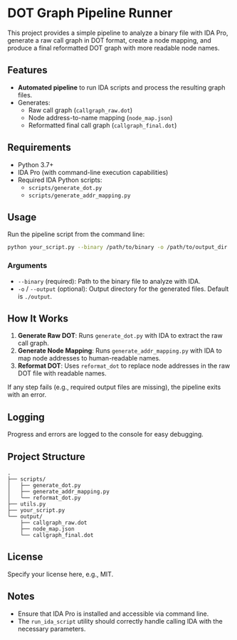 # DOT Graph Pipeline Runner

This project provides a simple pipeline to analyze a binary file with IDA Pro, generate a raw call graph in DOT format, create a node mapping, and produce a final reformatted DOT graph with more readable node names.

## Features

- **Automated pipeline** to run IDA scripts and process the resulting graph files.
- Generates:
  - Raw call graph (`callgraph_raw.dot`)
  - Node address-to-name mapping (`node_map.json`)
  - Reformatted final call graph (`callgraph_final.dot`)

## Requirements

- Python 3.7+
- IDA Pro (with command-line execution capabilities)
- Required IDA Python scripts:
  - `scripts/generate_dot.py`
  - `scripts/generate_addr_mapping.py`

## Usage

Run the pipeline script from the command line:

```bash
python your_script.py --binary /path/to/binary -o /path/to/output_dir
```

### Arguments

- `--binary` (required): Path to the binary file to analyze with IDA.
- `-o` / `--output` (optional): Output directory for the generated files. Default is `./output`.

## How It Works

1. **Generate Raw DOT**: Runs `generate_dot.py` with IDA to extract the raw call graph.
2. **Generate Node Mapping**: Runs `generate_addr_mapping.py` with IDA to map node addresses to human-readable names.
3. **Reformat DOT**: Uses `reformat_dot` to replace node addresses in the raw DOT file with readable names.

If any step fails (e.g., required output files are missing), the pipeline exits with an error.

## Logging

Progress and errors are logged to the console for easy debugging.

## Project Structure

```
.
├── scripts/
│   ├── generate_dot.py
│   ├── generate_addr_mapping.py
│   └── reformat_dot.py
├── utils.py
├── your_script.py
└── output/
    ├── callgraph_raw.dot
    ├── node_map.json
    └── callgraph_final.dot
```

## License

Specify your license here, e.g., MIT.

## Notes

- Ensure that IDA Pro is installed and accessible via command line.
- The `run_ida_script` utility should correctly handle calling IDA with the necessary parameters.